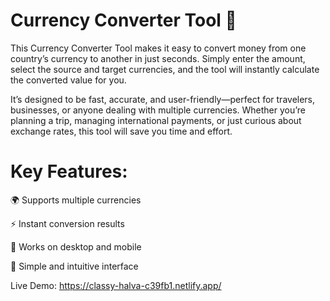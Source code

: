 # Currency Converter Tool 💱
This Currency Converter Tool makes it easy to convert money from one country’s currency to another in just seconds.
Simply enter the amount, select the source and target currencies, and the tool will instantly calculate the converted value for you.

It’s designed to be fast, accurate, and user-friendly—perfect for travelers, businesses, or anyone dealing with multiple currencies.
Whether you’re planning a trip, managing international payments, or just curious about exchange rates, this tool will save you time and effort.

# Key Features:

🌍 Supports multiple currencies

⚡ Instant conversion results

📱 Works on desktop and mobile

🎯 Simple and intuitive interface

Live Demo: https://classy-halva-c39fb1.netlify.app/
